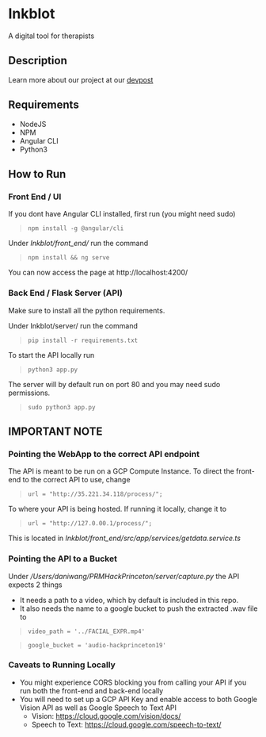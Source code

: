 # Inkblot
A digital tool for therapists

## Description
Learn more about our project at our [devpost](https://devpost.com/software/inkblot)

## Requirements
* NodeJS
* NPM
* Angular CLI
* Python3

## How to Run

### Front End / UI
If you dont have Angular CLI installed, first run (you might need sudo)
> `npm install -g @angular/cli`

Under *Inkblot/front_end/* run the command
> `npm install && ng serve`

You can now access the page at http://localhost:4200/

### Back End / Flask Server (API)
Make sure to install all the python requirements.

Under Inkblot/server/ run the command
> `pip install -r requirements.txt`

To start the API locally run
> `python3 app.py`

The server will by default run on port 80 and you may need sudo permissions.
> `sudo python3 app.py`

## IMPORTANT NOTE
### Pointing the WebApp to the correct API endpoint
The API is meant to be run on a GCP Compute Instance. To direct the front-end to the correct API to use, change
> `url = "http://35.221.34.118/process/";`

To where your API is being hosted. If running it locally, change it to
> `url = "http://127.0.00.1/process/";`

This is located in *Inkblot/front_end/src/app/services/getdata.service.ts*

### Pointing the API to a Bucket
Under */Users/daniwang/PRMHackPrinceton/server/capture.py* the API expects 2 things

* It needs a path to a video, which by default is included in this repo.
* It also needs the name to a google bucket to push the extracted .wav file to
> `video_path = '../FACIAL_EXPR.mp4'`

> `google_bucket = 'audio-hackprinceton19'`

### Caveats to Running Locally
* You might experience CORS blocking you from calling your API if you run both the front-end and back-end locally
* You will need to set up a GCP API Key and enable access to both Google Vision API as well as Google Speech to Text API
  * Vision: https://cloud.google.com/vision/docs/
  * Speech to Text: https://cloud.google.com/speech-to-text/
